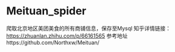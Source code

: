 # Meituan_spider
爬取北京地区美团美食的所有商铺信息，保存至Mysql
知乎详情链接：https://zhuanlan.zhihu.com/p/66161565
参考地址https://github.com/Northxw/Meituan/

